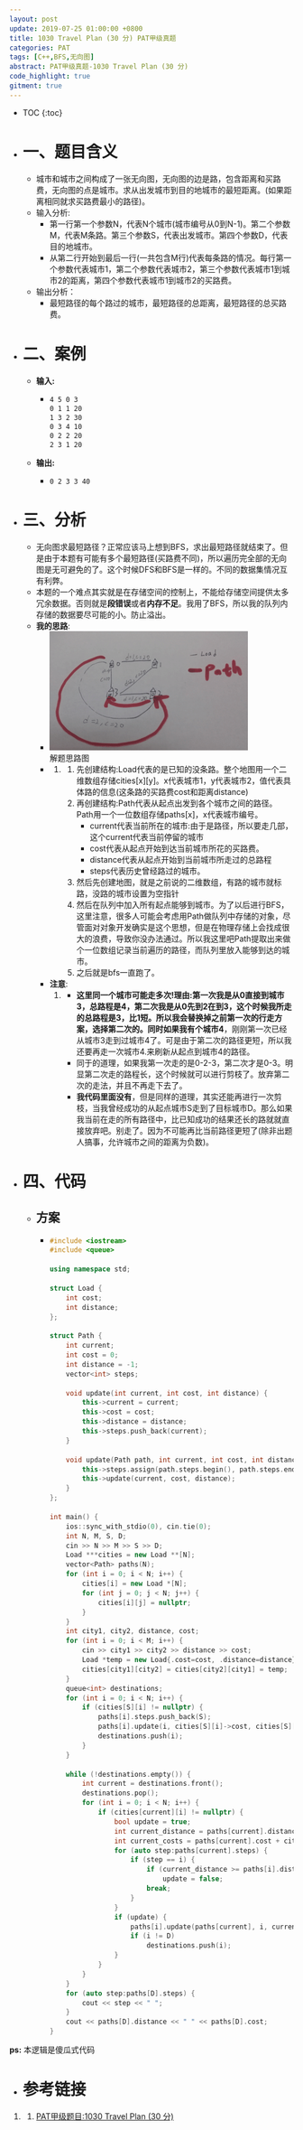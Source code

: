 ```yaml
---
layout: post
update: 2019-07-25 01:00:00 +0800
title: 1030 Travel Plan (30 分) PAT甲级真题
categories: PAT
tags: [C++,BFS,无向图]
abstract: PAT甲级真题-1030 Travel Plan (30 分)
code_highlight: true
gitment: true
---
```

* TOC
{:toc}
* # 一、题目含义
    * 城市和城市之间构成了一张无向图，无向图的边是路，包含距离和买路费，无向图的点是城市。求从出发城市到目的地城市的最短距离。(如果距离相同就求买路费最小的路径)。
    * 输入分析:
        * 第一行第一个参数N，代表N个城市(城市编号从0到N-1)。第二个参数M，代表M条路。第三个参数S，代表出发城市。第四个参数D，代表目的地城市。
        * 从第二行开始到最后一行(一共包含M行)代表每条路的情况。每行第一个参数代表城市1，第二个参数代表城市2，第三个参数代表城市1到城市2的距离，第四个参数代表城市1到城市2的买路费。
    * 输出分析：
        * 最短路径的每个路过的城市，最短路径的总距离，最短路径的总买路费。
* # 二、案例
    * **输入:**    
        *   ```none
            4 5 0 3
            0 1 1 20
            1 3 2 30
            0 3 4 10
            0 2 2 20
            2 3 1 20
            ```
    * **输出:** 
        *   ```none
            0 2 3 3 40
            ```
* # 三、分析
    * 无向图求最短路径？正常应该马上想到BFS，求出最短路径就结束了。但是由于本题有可能有多个最短路径(买路费不同)，所以遍历完全部的无向图是无可避免的了。这个时候DFS和BFS是一样的。不同的数据集情况互有利弊。
    * 本题的一个难点其实就是在存储空间的控制上，不能给存储空间提供太多冗余数据。否则就是**段错误**或者**内存不足**。我用了BFS，所以我的队列内存储的数据要尽可能的小。防止溢出。
    * **我的思路**:
        *  <div class='image'>
                <img class='src' src='/assets/images/posts/2019/07/25/pat1030.gif' alt='解题思路图'/>
                <div class='image_alt'>解题思路图</div>
            </div>
        *   1.  1. 先创建结构:Load代表的是已知的没条路。整个地图用一个二维数组存储cities[x]\[y]。x代表城市1，y代表城市2，值代表具体路的信息(这条路的买路费cost和距离distance)
                2. 再创建结构:Path代表从起点出发到各个城市之间的路径。Path用一个一位数组存储paths[x]，x代表城市编号。
                    * current代表当前所在的城市:由于是路径，所以要走几部，这个current代表当前停留的城市
                    * cost代表从起点开始到达当前城市所花的买路费。
                    * distance代表从起点开始到当前城市所走过的总路程
                    * steps代表历史曾经路过的城市。
                3. 然后先创建地图，就是之前说的二维数组，有路的城市就标路，没路的城市设置为空指针
                4. 然后在队列中加入所有起点能够到城市。为了以后进行BFS，这里注意，很多人可能会考虑用Path做队列中存储的对象，尽管面对对象开发确实是这个思想，但是在物理存储上会找成很大的浪费，导致你没办法通过。所以我这里吧Path提取出来做个一位数组记录当前遍历的路径，而队列里放入能够到达的城市。
                5. 之后就是bfs一直跑了。
        * **注意**:
            1.  * **这里同一个城市可能走多次!**理由:第一次我是从0直接到城市3，总路程是4，第二次我是从0先到2在到3，这个时候我所走的总路程是3，比1短。所以我会替换掉之前第一次的行走方案，选择第二次的。同时**如果我有个城市4**，刚刚第一次已经从城市3走到过城市4了。可是由于第二次的路径更短，所以我还要再走一次城市4.来刷新从起点到城市4的路径。
                * 同于的道理，如果我第一次走的是0-2-3，第二次才是0-3。明显第二次走的路程长，这个时候就可以进行剪枝了。放弃第二次的走法，并且不再走下去了。
                * **我代码里面没有**，但是同样的道理，其实还能再进行一次剪枝，当我曾经成功的从起点城市S走到了目标城市D。那么如果我当前在走的所有路径中，比已知成功的结果还长的路就就直接放弃吧。别走了。因为不可能再比当前路径更短了(除非出题人搞事，允许城市之间的距离为负数)。
* # 四、代码
    *   ## 方案
        *   ```cpp
            #include <iostream>
            #include <queue>
            
            using namespace std;
            
            struct Load {
                int cost;
                int distance;
            };
            
            struct Path {
                int current;
                int cost = 0;
                int distance = -1;
                vector<int> steps;
            
                void update(int current, int cost, int distance) {
                    this->current = current;
                    this->cost = cost;
                    this->distance = distance;
                    this->steps.push_back(current);
                }
            
                void update(Path path, int current, int cost, int distance) {
                    this->steps.assign(path.steps.begin(), path.steps.end());
                    this->update(current, cost, distance);
                }
            };
            
            int main() {
                ios::sync_with_stdio(0), cin.tie(0);
                int N, M, S, D;
                cin >> N >> M >> S >> D;
                Load ***cities = new Load **[N];
                vector<Path> paths(N);
                for (int i = 0; i < N; i++) {
                    cities[i] = new Load *[N];
                    for (int j = 0; j < N; j++) {
                        cities[i][j] = nullptr;
                    }
                }
                int city1, city2, distance, cost;
                for (int i = 0; i < M; i++) {
                    cin >> city1 >> city2 >> distance >> cost;
                    Load *temp = new Load{.cost=cost, .distance=distance};
                    cities[city1][city2] = cities[city2][city1] = temp;
                }
                queue<int> destinations;
                for (int i = 0; i < N; i++) {
                    if (cities[S][i] != nullptr) {
                        paths[i].steps.push_back(S);
                        paths[i].update(i, cities[S][i]->cost, cities[S][i]->distance);
                        destinations.push(i);
                    }
                }
            
                while (!destinations.empty()) {
                    int current = destinations.front();
                    destinations.pop();
                    for (int i = 0; i < N; i++) {
                        if (cities[current][i] != nullptr) {
                            bool update = true;
                            int current_distance = paths[current].distance + cities[current][i]->distance;
                            int current_costs = paths[current].cost + cities[current][i]->cost;
                            for (auto step:paths[current].steps) {
                                if (step == i) {
                                    if (current_distance >= paths[i].distance && current_costs >= paths[i].cost)
                                        update = false;
                                    break;
                                }
                            }
                            if (update) {
                                paths[i].update(paths[current], i, current_costs, current_distance);
                                if (i != D)
                                    destinations.push(i);
                            }
                        }
                    }
                }
                for (auto step:paths[D].steps) {
                    cout << step << " ";
                }
                cout << paths[D].distance << " " << paths[D].cost;
            }
            ```

**ps:** 本逻辑是傻瓜式代码
* # 参考链接
1. 1. [PAT甲级题目:1030 Travel Plan (30 分)](https://pintia.cn/problem-sets/994805342720868352/problems/994805464397627392)

